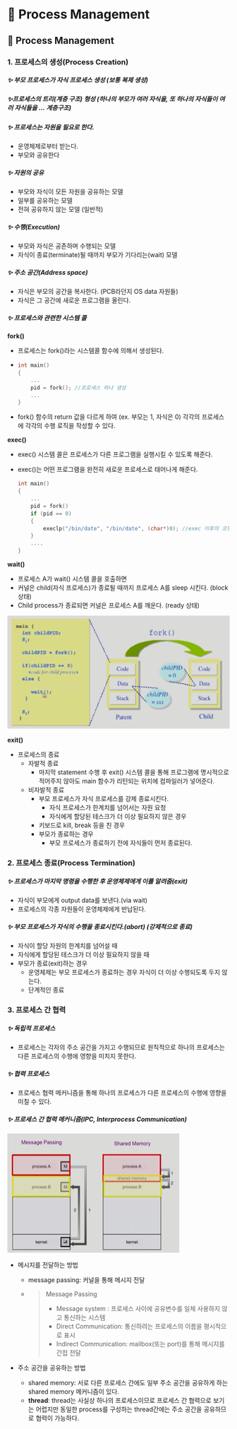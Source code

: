 # 🤔 Process Management



## 🧐 Process Management



### 1. 프로세스의 생성(Process Creation)

##### ✨ 부모 프로세스가 자식 프로세스 생성 (보통 복제 생성)

##### ✨프로세스의 트리(계층 구조) 형성 (하나의 부모가 여러 자식을, 또 하나의 자식들이 여러 자식들을 ... 계층구조)

##### ✨ 프로세스는 자원을 필요로 한다.

- 운영체제로부터 받는다.
- 부모와 공유한다

##### ✨ 자원의 공유

- 부모와 자식이 모든 자원을 공유하는 모델
- 일부를 공유하는 모델
- 전혀 공유하지 않는 모델 (일반적)

##### ✨ 수행(Execution)

- 부모와 자식은 공존하며 수행되는 모델
- 자식이 종료(terminate)될 때까지 부모가 기다리는(wait) 모델

##### ✨ 주소 공간(Address space)

- 자식은 부모의 공간을 복사한다. (PCB라던지 OS data 자원들)
- 자식은 그 공간에 새로운 프로그램을 올린다.

##### ✨ 프로세스와 관련한 시스템 콜

**fork()**

- 프로세스는 fork()라는 시스템콜 함수에 의해서 생성된다.

- ```c
  int main() 
  {
      ...
      pid = fork(); //프로세스 하나 생성
      ...
  }
  ```

- fork() 함수의 return 값을 다르게 하여 (ex. 부모는 1, 자식은 0) 각각의 프로세스에 각각의 수행 로직을 작성할 수 있다.

**exec()**

- exec() 시스템 콜은 프로세스가 다른 프로그램을 실행시킬 수 있도록 해준다.

- exec()는 어떤 프로그램을 완전히 새로운 프로세스로 태어나게 해준다.

  ```c
  int main()
  {
      ...
      pid = fork()
      if (pid == 0)
      { 
          execlp("/bin/date", "/bin/date", (char*)0); //exec 이후의 코드는 실행 x
      }
      ....
  }
  ```

**wait()**

- 프로세스 A가 wait() 시스템 콜을 호출하면
- 커널은 child(자식 프로세스)가 종료될 때까지 프로세스 A를 sleep 시킨다. (block 상태)
- Child process가 종료되면 커널은 프로세스 A를 깨운다. (ready 상태)

![](./image/26.png)

**exit()**

- 프로세스의 종료
  - 자발적 종료
    - 마지막 statement 수행 후 exit() 시스템 콜을 통해 프로그램에 명시적으로 적어주지 않아도 main 함수가 리턴되는 위치에 컴파일러가 넣어준다.
  - 비자발적 종료
    - 부모 프로세스가 자식 프로세스를 강제 종료시킨다.
      - 자식 프로세스가 한계치를 넘어서는 자원 요청
      - 자식에게 할당된 테스크가 더 이상 필요하지 않은 경우
    - 키보드로 kill, break 등을 친 경우
    - 부모가 종료하는 경우
      - 부모 프로세스가 종료하기 전에 자식들이 먼저 종료된다.



### 2. 프로세스 종료(Process Termination)

##### ✨ 프로세스가 마지막 명령을 수행한 후 운영체제에게 이를 알려줌(exit)

- 자식이 부모에게 output data를 보낸다.(via wait)
- 프로세스의 각종 자원들이 운영체제에게 반납된다.

##### ✨ 부모 프로세스가 자식의 수행을 종료시킨다.(abort) (강제적으로 종료)

- 자식이 할당 자원의 한계치를 넘어설 때
- 자식에게 할당된 테스크가 더 이상 필요하지 않을 때
- 부모가 종료(exit)하는 경우
  - 운영체제는 부모 프로세스가 종료하는 경우 자식이 더 이상 수행되도록 두지 않는다.
  - 단계적인 종료



### 3. 프로세스 간 협력

##### ✨ 독립적 프로세스

- 프로세스는 각자의 주소 공간을 가지고 수행되므로 원칙적으로 하나의 프로세스는 다른 프로세스의 수행에 영향을 미치지 못한다.



##### ✨ 협력 프로세스

- 프로세스 협력 메커니즘을 통해 하나의 프로세스가 다른 프로세스의 수행에 영향을 미칠 수 있다.



##### ✨ 프로세스 간 협력 메커니즘(IPC, Interprocess Communication)

![](./image/27.png)

- 메시지를 전달하는 방법

  - message passing: 커널을 통해 메시지 전달

  - > Message Passing
    >
    > - Message system : 프로세스 사이에 공유변수를 일체 사용하지 않고 통신하는 시스템
    > - Direct Communication: 통신하려는 프로세스의 이름을 평시적으로 표시
    > - Indirect Communication: mailbox(또는 port)를 통해 메시지를 간접 전달

- 주소 공간을 공유하는 방법

  - shared memory: 서로 다른 프로세스 간에도 일부 주소 공간을 공유하게 하는 shared memory 메커니즘이 있다.
  - **thread**: thread는 사실상 하나의 프로세스이므로 프로세스 간 협력으로 보기는 어렵지만 동일한 process를 구성하는 thread간에는 주소 공간을 공유하므로 협력이 가능하다.